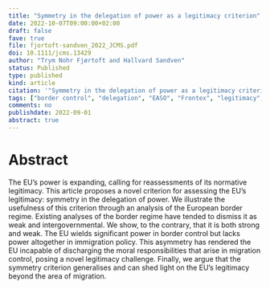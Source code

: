 ```yaml
---
title: "Symmetry in the delegation of power as a legitimacy criterion"
date: 2022-10-07T09:00:00+02:00
draft: false
fave: true
file: fjortoft-sandven_2022_JCMS.pdf
doi: 10.1111/jcms.13429
author: "Trym Nohr Fjørtoft and Hallvard Sandven"
status: Published
type: published
kind: article
citation: '"Symmetry in the delegation of power as a legitimacy criterion." <em>JCMS: Journal of Common Market Studies</em>.' 
tags: ["border control", "delegation", "EASO", "Frontex", "legitimacy", "migration"]
comments: no
publishdate: 2022-09-01
abstract: true
---
```


# Abstract

The EU’s power is expanding, calling for reassessments of its normative legitimacy. This article proposes a novel criterion for assessing the EU’s legitimacy: symmetry in the delegation of power. We illustrate the usefulness of this criterion  through an analysis of the European border regime. Existing analyses of the border regime have tended to dismiss it as weak and intergovernmental. We show, to the contrary, that it is both strong and weak. The EU wields significant power in border control but lacks power altogether in immigration policy. This asymmetry has rendered the EU incapable of discharging the moral responsibilities that arise in migration control, posing a novel legitimacy challenge. Finally, we argue that the symmetry criterion generalises and can shed light on the EU’s legitimacy beyond the area of migration.